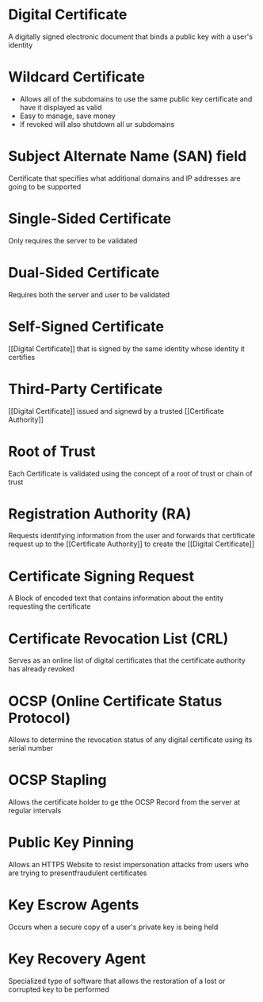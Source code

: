 # Digital Certificate

A digitally signed electronic document that binds a public key with a user's identity

# Wildcard Certificate
- Allows all of the subdomains to use the same public key certificate and have it displayed as valid
- Easy to manage, save money
- If revoked will also shutdown all ur subdomains

# Subject Alternate Name (SAN) field

Certificate that specifies what additional domains and IP addresses are going to be supported

# Single-Sided Certificate

Only requires the server to be validated

# Dual-Sided Certificate

Requires both the server and user to be validated

# Self-Signed Certificate

[[Digital Certificate]] that is signed by the same identity whose identity it certifies

# Third-Party Certificate

[[Digital Certificate]] issued and signewd by a trusted [[Certificate Authority]]

# Root of Trust

Each Certificate is validated using the concept of a root of trust or chain of trust

# Registration Authority (RA)

Requests identifying information from the user and forwards that certificate request up to the [[Certificate Authority]] to create the [[Digital Certificate]]

# Certificate Signing Request

A Block of encoded text that contains information about the entity requesting the certificate

# Certificate Revocation List (CRL)

Serves as an online list of digital certificates that the certificate authority has already revoked

# OCSP (Online Certificate Status Protocol)

Allows to determine the revocation status of any digital certificate using its serial number

# OCSP Stapling

Allows the certificate holder to ge tthe OCSP Record from the server at regular intervals

# Public Key Pinning

Allows an HTTPS Website to resist impersonation attacks from users who are trying to presentfraudulent certificates

# Key Escrow Agents

Occurs when a secure copy of a user's private key is being held

# Key Recovery Agent

Specialized type of software that allows the restoration of a lost or corrupted key to be performed